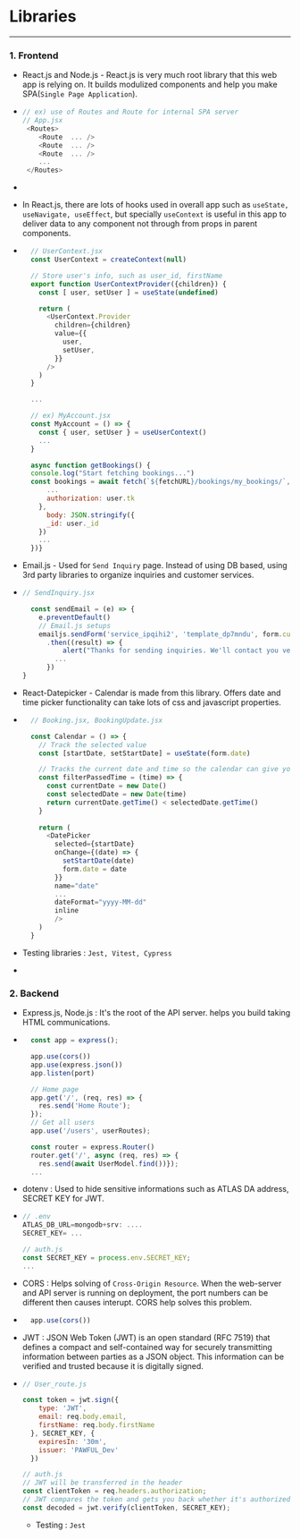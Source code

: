 # **Libraries**
---------------------------------------------------------------------------------------------------------

### 1. Frontend

- React.js and Node.js - React.js is very much root library that this web app is relying on. It builds modulized components and help you make SPA(`Single Page Application`). 
- ```javascript
  // ex) use of Routes and Route for internal SPA server
  // App.jsx
   <Routes>
      <Route  ... />
      <Route  ... />
      <Route  ... />
      ...
   </Routes>
  ```
- 
- In React.js, there are lots of hooks used in overall app such as `useState, useNavigate, useEffect`, but specially `useContext` is useful in this app to deliver data to any component not through from props in parent components. 
- ```javascript
    // UserContext.jsx
    const UserContext = createContext(null)

    // Store user's info, such as user_id, firstName
    export function UserContextProvider({children}) {
      const [ user, setUser ] = useState(undefined)

      return (
        <UserContext.Provider
          children={children}
          value={{
            user,
            setUser,
          }}
        />
      )
    }

    ...

    // ex) MyAccount.jsx
    const MyAccount = () => {
      const { user, setUser } = useUserContext()
      ...
    }

    async function getBookings() {
    console.log("Start fetching bookings...")
    const bookings = await fetch(`${fetchURL}/bookings/my_bookings/`, {{
        ...
        authorization: user.tk
      },
        body: JSON.stringify({
        _id: user._id
      })
      ...
    })}

  ```

- Email.js - Used for `Send Inquiry` page. Instead of using DB based, using 3rd party libraries to organize inquiries and customer services.
- ```javascript
  // SendInquiry.jsx

    const sendEmail = (e) => {
      e.preventDefault()
      // Email.js setups
      emailjs.sendForm('service_ipqihi2', 'template_dp7mndu', form.current, 'x5ldj7hCbXs9GZBHH')
        .then((result) => {
            alert("Thanks for sending inquiries. We'll contact you very ..")
          ...
        })
  }
  ```
- React-Datepicker - Calendar is made from this library. Offers date and time picker functionality can take lots of css and javascript properties.
- ```javascript
    // Booking.jsx, BookingUpdate.jsx

    const Calendar = () => {
      // Track the selected value
      const [startDate, setStartDate] = useState(form.date) 

      // Tracks the current date and time so the calendar can give you availability after the time after now.
      const filterPassedTime = (time) => {
        const currentDate = new Date()
        const selectedDate = new Date(time)
        return currentDate.getTime() < selectedDate.getTime()
      }
    
      return (
        <DatePicker 
          selected={startDate}
          onChange={(date) => {
            setStartDate(date)
            form.date = date
          }}
          name="date"
          ...
          dateFormat="yyyy-MM-dd"
          inline
          />
      )
    }
  ```
- Testing libraries : `Jest, Vitest, Cypress`
- 



### 2. Backend
- Express.js, Node.js : It's the root of the API server. helps you build taking HTML communications.
- ```javascript
    const app = express();

    app.use(cors())
    app.use(express.json())
    app.listen(port)

    // Home page 
    app.get('/', (req, res) => {
      res.send('Home Route');
    });
    // Get all users
    app.use('/users', userRoutes);

    const router = express.Router()
    router.get('/', async (req, res) => {
      res.send(await UserModel.find())});
    ...

  ```
- dotenv : Used to hide sensitive informations such as ATLAS DA address, SECRET KEY for JWT.
- ```javascript
  // .env
  ATLAS_DB_URL=mongodb+srv: ....
  SECRET_KEY= ...

  // auth.js 
  const SECRET_KEY = process.env.SECRET_KEY;
  ...
  ```
- CORS : Helps solving of `Cross-Origin Resource`. When the web-server and API server is running on deployment, the port numbers can be different then causes interupt. CORS help solves this problem.
- ```javascript
    app.use(cors())
  ```

- JWT : JSON Web Token (JWT) is an open standard (RFC 7519) that defines a compact and self-contained way for securely transmitting information between parties as a JSON object. This information can be verified and trusted because it is digitally signed. 
- ```javascript
  // User_route.js

  const token = jwt.sign({
      type: 'JWT',
      email: req.body.email,
      firstName: req.body.firstName
    }, SECRET_KEY, {
      expiresIn: '30m',
      issuer: 'PAWFUL_Dev'
    })

  // auth.js
  // JWT will be transferred in the header
  const clientToken = req.headers.authorization;
  // JWT compares the token and gets you back whether it's authorized or not
  const decoded = jwt.verify(clientToken, SECRET_KEY);
  ```

  - Testing : `Jest`